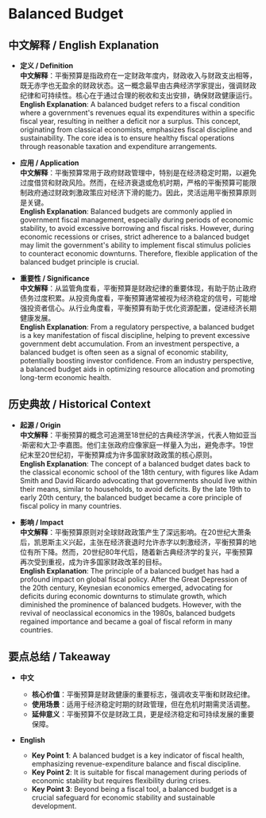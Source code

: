 # Balanced Budget

## 中文解释 / English Explanation

* **定义 / Definition**  
  **中文解释**：平衡预算是指政府在一定财政年度内，财政收入与财政支出相等，既无赤字也无盈余的财政状态。这一概念最早由古典经济学家提出，强调财政纪律和可持续性。核心在于通过合理的税收和支出安排，确保财政健康运行。  
  **English Explanation**: A balanced budget refers to a fiscal condition where a government's revenues equal its expenditures within a specific fiscal year, resulting in neither a deficit nor a surplus. This concept, originating from classical economists, emphasizes fiscal discipline and sustainability. The core idea is to ensure healthy fiscal operations through reasonable taxation and expenditure arrangements.

* **应用 / Application**  
  **中文解释**：平衡预算常用于政府财政管理中，特别是在经济稳定时期，以避免过度借贷和财政风险。然而，在经济衰退或危机时期，严格的平衡预算可能限制政府通过财政刺激政策应对经济下滑的能力。因此，灵活运用平衡预算原则是关键。  
  **English Explanation**: Balanced budgets are commonly applied in government fiscal management, especially during periods of economic stability, to avoid excessive borrowing and fiscal risks. However, during economic recessions or crises, strict adherence to a balanced budget may limit the government's ability to implement fiscal stimulus policies to counteract economic downturns. Therefore, flexible application of the balanced budget principle is crucial.

* **重要性 / Significance**  
  **中文解释**：从监管角度看，平衡预算是财政纪律的重要体现，有助于防止政府债务过度积累。从投资角度看，平衡预算通常被视为经济稳定的信号，可能增强投资者信心。从行业角度看，平衡预算有助于优化资源配置，促进经济长期健康发展。  
  **English Explanation**: From a regulatory perspective, a balanced budget is a key manifestation of fiscal discipline, helping to prevent excessive government debt accumulation. From an investment perspective, a balanced budget is often seen as a signal of economic stability, potentially boosting investor confidence. From an industry perspective, a balanced budget aids in optimizing resource allocation and promoting long-term economic health.

## 历史典故 / Historical Context

* **起源 / Origin**  
  **中文解释**：平衡预算的概念可追溯至18世纪的古典经济学派，代表人物如亚当·斯密和大卫·李嘉图。他们主张政府应像家庭一样量入为出，避免赤字。19世纪末至20世纪初，平衡预算成为许多国家财政政策的核心原则。  
  **English Explanation**: The concept of a balanced budget dates back to the classical economic school of the 18th century, with figures like Adam Smith and David Ricardo advocating that governments should live within their means, similar to households, to avoid deficits. By the late 19th to early 20th century, the balanced budget became a core principle of fiscal policy in many countries.

* **影响 / Impact**  
  **中文解释**：平衡预算原则对全球财政政策产生了深远影响。在20世纪大萧条后，凯恩斯主义兴起，主张在经济衰退时允许赤字以刺激经济，平衡预算的地位有所下降。然而，20世纪80年代后，随着新古典经济学的复兴，平衡预算再次受到重视，成为许多国家财政改革的目标。  
  **English Explanation**: The principle of a balanced budget has had a profound impact on global fiscal policy. After the Great Depression of the 20th century, Keynesian economics emerged, advocating for deficits during economic downturns to stimulate growth, which diminished the prominence of balanced budgets. However, with the revival of neoclassical economics in the 1980s, balanced budgets regained importance and became a goal of fiscal reform in many countries.

## 要点总结 / Takeaway

* **中文**  
  - **核心价值**：平衡预算是财政健康的重要标志，强调收支平衡和财政纪律。  
  - **使用场景**：适用于经济稳定时期的财政管理，但在危机时期需灵活调整。  
  - **延伸意义**：平衡预算不仅是财政工具，更是经济稳定和可持续发展的重要保障。

* **English**  
  - **Key Point 1**: A balanced budget is a key indicator of fiscal health, emphasizing revenue-expenditure balance and fiscal discipline.  
  - **Key Point 2**: It is suitable for fiscal management during periods of economic stability but requires flexibility during crises.  
  - **Key Point 3**: Beyond being a fiscal tool, a balanced budget is a crucial safeguard for economic stability and sustainable development.